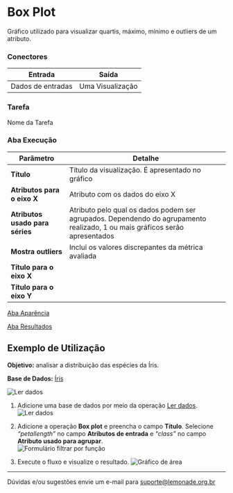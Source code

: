 
# Box Plot

Gráfico utilizado para visualizar quartis, máximo, mínimo e outliers de um atributo.

### Conectores
| Entrada | Saída |
| --- | --- |
| Dados de entradas | Uma Visualização |

### Tarefa
Nome da Tarefa

### Aba Execução

| Parâmetro | Detalhe |
| --- | --- |
| **Título** | Título da visualização. É apresentado no gráfico |
| **Atributos para o eixo X** | Atributo com os dados do eixo X |
| **Atributos usado para séries** | Atributo pelo qual os dados podem ser agrupados. Dependendo do agrupamento realizado, 1 ou mais gráficos serão apresentados |
| **Mostra outliers** | Inclui os valores discrepantes da métrica avaliada |
| **Título para o eixo X** |  |
| **Título para o eixo Y** |  |

[Aba Aparência][1]

[Aba Resultados][2]


## Exemplo de Utilização
**Objetivo:** analisar a distribuição das espécies da Íris.

**Base de Dados:** [Íris][3]
	
![Ler dados](/img/spark/visualizacao_de_dados/box_plot/image4.png)

1. Adicione uma base de dados por meio da operação [Ler dados][4]. \
	![Ler dados](/img/spark/visualizacao_de_dados/box_plot/image3.png)

2. Adicione a operação **Box plot** e preencha o campo **Título**. Selecione *“petallength”* no campo **Atributos de entrada** e *“class”* no campo **Atributo usado para agrupar**. \
	![Formulário filtrar por função](/img/spark/visualizacao_de_dados/box_plot/image1.png)

3. Execute o fluxo e visualize o resultado. 
	![Gráfico de área](/img/spark/visualizacao_de_dados/box_plot/image2.png)

----- 
Dúvidas e/ou sugestões envie um e-mail para suporte@lemonade.org.br

[1]: /pt-br/spark/documentacao-geral/documentacao-geral.html#aba-aparencia
[2]: /pt-br/spark/documentacao-geral/documentacao-geral.html#aba-resultados
[3]: /pt-br/spark/base-de-dados/#iris
[4]: /pt-br/spark/entrada-e-saida/ler-dados.html